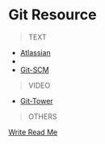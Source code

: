 # Git Resource

>TEXT

* [Atlassian](https://www.atlassian.com/git/)
* 
* [Git-SCM](https://git-scm.com/book/en/v2/Getting-Started-Git-Basics)

>VIDEO

* [Git-Tower](https://www.git-tower.com/learn/git/videos/#episodes)

>OTHERS

[Write Read Me](https://github.com/adam-p/markdown-here/wiki/Markdown-Cheatsheet#links)

